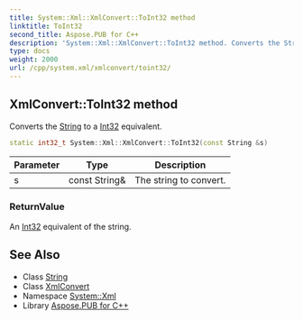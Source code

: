 ```yaml
---
title: System::Xml::XmlConvert::ToInt32 method
linktitle: ToInt32
second_title: Aspose.PUB for C++
description: 'System::Xml::XmlConvert::ToInt32 method. Converts the String to a Int32 equivalent in C++.'
type: docs
weight: 2000
url: /cpp/system.xml/xmlconvert/toint32/
---
```

## XmlConvert::ToInt32 method


Converts the [String](../../../system/string/) to a [Int32](../../../system/int32/) equivalent.

```cpp
static int32_t System::Xml::XmlConvert::ToInt32(const String &s)
```


| Parameter | Type | Description |
| --- | --- | --- |
| s | const String\& | The string to convert. |

### ReturnValue

An [Int32](../../../system/int32/) equivalent of the string.

## See Also

* Class [String](../../../system/string/)
* Class [XmlConvert](../)
* Namespace [System::Xml](../../)
* Library [Aspose.PUB for C++](../../../)
